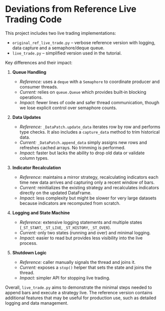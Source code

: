 # Deviations from Reference Live Trading Code

This project includes two live trading implementations:

* `original_ref_live_trade.py` – verbose reference version with logging, data capture and a semaphore/deque queue.
* `live_trade.py` – simplified version used in the tutorial.

Key differences and their impact:

1. **Queue Handling**
   - *Reference:* uses a `deque` with a `Semaphore` to coordinate producer and consumer threads.
   - *Current:* relies on `queue.Queue` which provides built‑in blocking operations.
   - *Impact:* fewer lines of code and safer thread communication, though we lose explicit control over semaphore counts.

2. **Data Updates**
   - *Reference:* `_DataPatch.update_data` iterates row by row and performs type checks. It also includes a `capture_data` method to trim historical data.
   - *Current:* `_DataPatch.append_data` simply assigns new rows and refreshes cached arrays. No trimming is performed.
   - *Impact:* faster but lacks the ability to drop old data or validate column types.

3. **Indicator Recalculation**
   - *Reference:* maintains a mirror strategy, recalculating indicators each time new data arrives and capturing only a recent window of bars.
   - *Current:* reinitializes the existing strategy and recalculates indicators directly on the updated DataFrame.
   - *Impact:* less complexity but might be slower for very large datasets because indicators are recomputed from scratch.

4. **Logging and State Machine**
   - *Reference:* extensive logging statements and multiple states (`_ST_START`, `_ST_LIVE`, `_ST_HISTORY`, `_ST_OVER`).
   - *Current:* only two states (running and over) and minimal logging.
   - *Impact:* easier to read but provides less visibility into the live process.

5. **Shutdown Logic**
   - *Reference:* caller manually signals the thread and joins it.
   - *Current:* exposes a `stop()` helper that sets the state and joins the thread.
   - *Impact:* simpler API for stopping live trading.

Overall, `live_trade.py` aims to demonstrate the minimal steps needed to append bars and execute a strategy live. The reference version contains additional features that may be useful for production use, such as detailed logging and data management.

